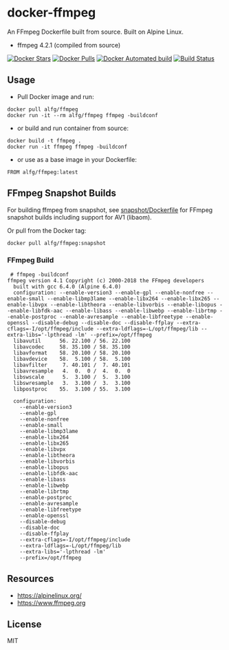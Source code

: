 # docker-ffmpeg
An FFmpeg Dockerfile built from source. Built on Alpine Linux.

* ffmpeg 4.2.1 (compiled from source)

[![Docker Stars](https://img.shields.io/docker/stars/alfg/ffmpeg.svg)](https://hub.docker.com/r/alfg/ffmpeg/)
[![Docker Pulls](https://img.shields.io/docker/pulls/alfg/ffmpeg.svg)](https://hub.docker.com/r/alfg/ffmpeg/)
[![Docker Automated build](https://img.shields.io/docker/automated/alfg/ffmpeg.svg)](https://hub.docker.com/r/alfg/ffmpeg/builds/)
[![Build Status](https://travis-ci.org/alfg/docker-ffmpeg.svg?branch=master)](https://travis-ci.org/alfg/docker-ffmpeg)

## Usage

* Pull Docker image and run:
```
docker pull alfg/ffmpeg
docker run -it --rm alfg/ffmpeg ffmpeg -buildconf
```

* or build and run container from source:

```
docker build -t ffmpeg .
docker run -it ffmpeg ffmpeg -buildconf
```

* or use as a base image in your Dockerfile:
```
FROM alfg/ffmpeg:latest
```

## FFmpeg Snapshot Builds
For building ffmpeg from snapshot, see [snapshot/Dockerfile](/snapshot/Dockerfile) for FFmpeg snapshot builds including support for AV1 (libaom).

Or pull from the Docker tag:
```
docker pull alfg/ffmpeg:snapshot
```

### FFmpeg Build
```
 # ffmpeg -buildconf
ffmpeg version 4.1 Copyright (c) 2000-2018 the FFmpeg developers
  built with gcc 6.4.0 (Alpine 6.4.0)
  configuration: --enable-version3 --enable-gpl --enable-nonfree --enable-small --enable-libmp3lame --enable-libx264 --enable-libx265 --enable-libvpx --enable-libtheora --enable-libvorbis --enable-libopus --enable-libfdk-aac --enable-libass --enable-libwebp --enable-librtmp --enable-postproc --enable-avresample --enable-libfreetype --enable-openssl --disable-debug --disable-doc --disable-ffplay --extra-cflags=-I/opt/ffmpeg/include --extra-ldflags=-L/opt/ffmpeg/lib --extra-libs='-lpthread -lm' --prefix=/opt/ffmpeg
  libavutil      56. 22.100 / 56. 22.100
  libavcodec     58. 35.100 / 58. 35.100
  libavformat    58. 20.100 / 58. 20.100
  libavdevice    58.  5.100 / 58.  5.100
  libavfilter     7. 40.101 /  7. 40.101
  libavresample   4.  0.  0 /  4.  0.  0
  libswscale      5.  3.100 /  5.  3.100
  libswresample   3.  3.100 /  3.  3.100
  libpostproc    55.  3.100 / 55.  3.100

  configuration:
    --enable-version3
    --enable-gpl
    --enable-nonfree
    --enable-small
    --enable-libmp3lame
    --enable-libx264
    --enable-libx265
    --enable-libvpx
    --enable-libtheora
    --enable-libvorbis
    --enable-libopus
    --enable-libfdk-aac
    --enable-libass
    --enable-libwebp
    --enable-librtmp
    --enable-postproc
    --enable-avresample
    --enable-libfreetype
    --enable-openssl
    --disable-debug
    --disable-doc
    --disable-ffplay
    --extra-cflags=-I/opt/ffmpeg/include
    --extra-ldflags=-L/opt/ffmpeg/lib
    --extra-libs='-lpthread -lm'
    --prefix=/opt/ffmpeg
```

## Resources
* https://alpinelinux.org/
* https://www.ffmpeg.org

## License
MIT
